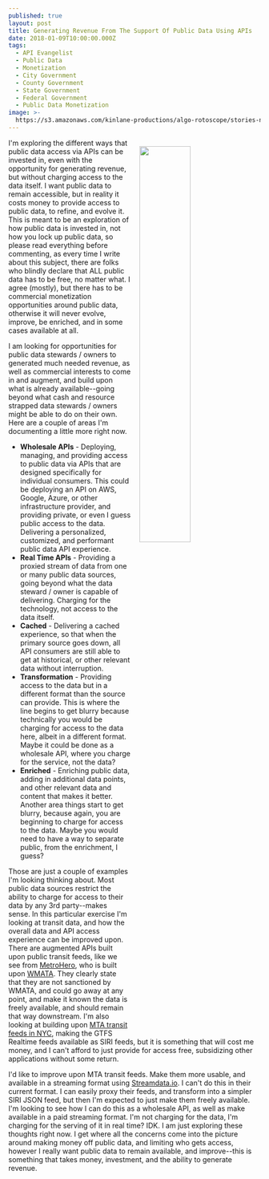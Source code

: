 ```yaml
---
published: true
layout: post
title: Generating Revenue From The Support Of Public Data Using APIs
date: 2018-01-09T10:00:00.000Z
tags:
  - API Evangelist
  - Public Data
  - Monetization
  - City Government
  - County Government
  - State Government
  - Federal Government
  - Public Data Monetization
image: >-
  https://s3.amazonaws.com/kinlane-productions/algo-rotoscope/stories-new/machine-road_blue_circuit_4.jpg
---
```

<p><img src="https://s3.amazonaws.com/kinlane-productions/algo-rotoscope/stories-new/machine-road_blue_circuit_4.jpg" align="right" width="45%" style="padding: 15px;" /></p>I'm exploring the different ways that public data access via APIs can be invested in, even with the opportunity for generating revenue, but without charging access to the data itself. I want public data to remain accessible, but in reality it costs money to provide access to public data, to refine, and evolve it. This is meant to be an exploration of how public data is invested in, not how you lock up public data, so please read everything before commenting, as every time I write about this subject, there are folks who blindly declare that ALL public data has to be free, no matter what. I agree (mostly), but there has to be commercial monetization opportunities around public data, otherwise it will never evolve, improve, be enriched, and in some cases available at all.

I am looking for opportunities for public data stewards / owners to generated much needed revenue, as well as commercial interests to come in and augment, and build upon what is already available--going beyond what cash and resource strapped data stewards / owners might be able to do on their own. Here are a couple of areas I'm documenting a little more right now.

- **Wholesale APIs** - Deploying, managing, and providing access to public data via APIs that are designed specifically for individual consumers. This could be deploying an API on AWS, Google, Azure, or other infrastructure provider, and providing private, or even I guess public access to the data. Delivering a personalized, customized, and performant public data API experience.
- **Real Time APIs** - Providing a proxied stream of data from one or many public data sources, going beyond what the data steward / owner is capable of delivering. Charging for the technology, not access to the data itself.
- **Cached** - Delivering a cached experience, so that when the primary source goes down, all API consumers are still able to get at historical, or other relevant data without interruption.
- **Transformation** - Providing access to the data but in a different format than the source can provide. This is where the line begins to get blurry because technically you would be charging for access to the data here, albeit in a different format. Maybe it could be done as a wholesale API, where you charge for the service, not the data?
- **Enriched** - Enriching public data, adding in additional data points, and other relevant data and content that makes it better. Another area things start to get blurry, because again, you are beginning to charge for access to the data. Maybe you would need to have a way to separate public, from the enrichment, I guess?

Those are just a couple of examples I'm looking thinking about. Most public data sources restrict the ability to charge for access to their data by any 3rd party--makes sense. In this particular exercise I'm looking at transit data, and how the overall data and API access experience can be improved upon. There are augmented APIs built upon public transit feeds, like we see from [MetroHero](https://dcmetrohero.com/), who is built upon [WMATA](https://wmata.com/). They clearly state that they are not sanctioned by WMATA, and could go away at any point, and make it known the data is freely available, and should remain that way downstream. I'm also looking at building upon [MTA transit feeds in NYC](http://datamine.mta.info/list-of-feeds), making the GTFS Realtime feeds available as SIRI feeds, but it is something that will cost me money, and I can't afford to just provide for access free, subsidizing other applications without some return.

I'd like to improve upon MTA transit feeds. Make them more usable, and available in a streaming format using [Streamdata.io](http://apis.how/streamdata). I can't do this in their current format. I can easily proxy their feeds, and transform into a simpler SIRI JSON feed, but then I'm expected to just make them freely available. I'm looking to see how I can do this as a wholesale API, as well as make available in a paid streaming format. I'm not charging for the data, I'm charging for the serving of it in real time? IDK. I am just exploring these thoughts right now. I get where all the concerns come into the picture around making money off public data, and limiting who gets access, however I really want public data to remain available, and improve--this is something that takes money, investment, and the ability to generate revenue.
